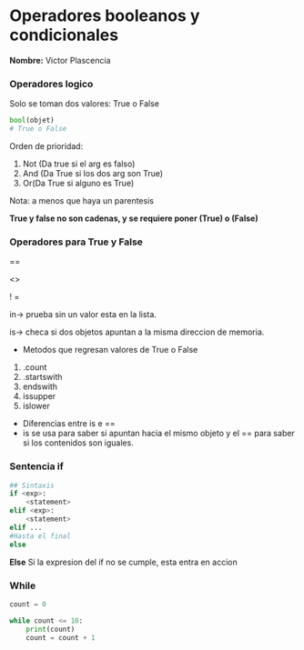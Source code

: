 # Operadores booleanos y condicionales
__Nombre:__ Victor Plascencia

### Operadores logico
Solo se toman dos valores: True o False

```python
bool(objet)
# True o False
```

Orden de prioridad:

1.  Not (Da true si el arg es falso)
2.  And (Da True si los dos arg son True)
3.  Or(Da True si alguno es True)

Nota: a menos que haya un parentesis

**True y false no son cadenas, y se requiere poner (True) o (False)**

### Operadores para True y False

==

<>

! =

in→ prueba sin un valor esta en la lista.

is→ checa si dos objetos apuntan a la misma direccion de memoria.

-   Metodos que regresan valores de True o False

1.  .count
2.  .startswith
3.  endswith
4.  issupper
5.  islower

-   Diferencias entre is e ==
-   is se usa para saber si apuntan hacia el mismo objeto y el == para saber si los contenidos son iguales.

### Sentencia if

```python
## Sintaxis
if <exp>:
	<statement>
elif <exp>:
	<statement>
elif ...
#Hasta el final
else
```

**Else**
Si la expresion del if no se cumple, esta entra en accion

### While
```python
count = 0

while count <= 10:
	print(count)
	count = count + 1
```